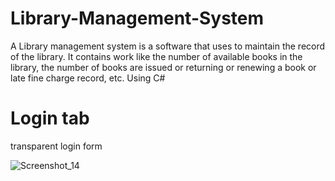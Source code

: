 # Library-Management-System
A Library management system is a software that uses to maintain the record of the library. It contains work like the number of available books in the library, the number of books are issued or returning or renewing a book or late fine charge record, etc. Using C#

# Login tab

transparent login form

 ![Screenshot_14](https://user-images.githubusercontent.com/60029434/103143040-01923880-4739-11eb-940b-e9a4cdf78ddb.jpg)

